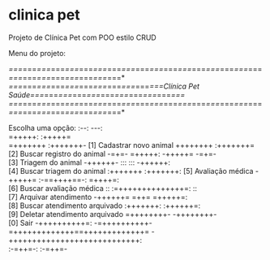 # clinica pet
Projeto de Clínica Pet com POO estilo CRUD

Menu do projeto:

*===*===*===*===*===*===*===*===*===*===*===*===*===*===*===*===*===*===*===*===*===*===*===*===*===*===*
*===*===*===*===*===*===*===*===*===*===*===*Clínica Pet Saúde*===*===*===*===*===*===*===*===*===*===*===*       
*===*===*===*===*===*===*===*===*===*===*===*===*===*===*===*===*===*===*===*===*===*===*===*===*===*===*


Escolha uma opção:                                                         :--:        ---:                       
                                                                          =+++++:    :+++++=                      
                                                                         =+++++++   :+++++++-
                [1] Cadastrar novo animal                                ++++++++   :+++++++=                     
                [2] Buscar registro do animal                    -=+=-    =+++++:    -+++++=    -=+=-             
                [3] Triagem do animal                           -++++++-    :::        :::    -++++++:  
                [4] Buscar triagem do animal                    :+++++++                      :+++++++: 
                [5] Avaliação médica                             -+++++=     :-==++++==-:     =++++=:    
                [6] Buscar avaliação médica                         ::    :=++++++++++++++=:    ::  
                [7] Arquivar atendimento                                -++++++= =++= =+++++=:  
                [8] Buscar atendimento arquivado                      :+++++++:        :++++++=:        
                [9] Deletar atendimento arquivado                    =++++++++-        -++++++++-  
                [0] Sair                                            -++++++++++=:    -=++++++++++- 
                                                                    =+++++++++++++==+++++++++++++= 
                                                                    -++++++++++++++++++++++++++++:      
                                                                     :-=++=-:            :-=++=- 

